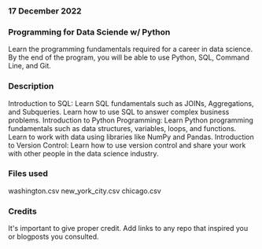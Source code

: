 ### 17 December 2022

### Programming for Data Sciende w/ Python 

Learn the programming fundamentals required for a career in data science. By the end of the program, you will be able to use Python, SQL, Command Line, and Git.

### Description
Introduction to SQL:
Learn SQL fundamentals such as JOINs, Aggregations, and Subqueries. Learn how to use SQL to answer complex business problems.
Introduction to Python Programming:
Learn Python programming fundamentals such as data structures, variables, loops, and functions. Learn to work with data using libraries like NumPy and Pandas.
Introduction to Version Control:
Learn how to use version control and share your work with other people in the data science industry.

### Files used
washington.csv
new_york_city.csv
chicago.csv

### Credits
It's important to give proper credit. Add links to any repo that inspired you or blogposts you consulted.

